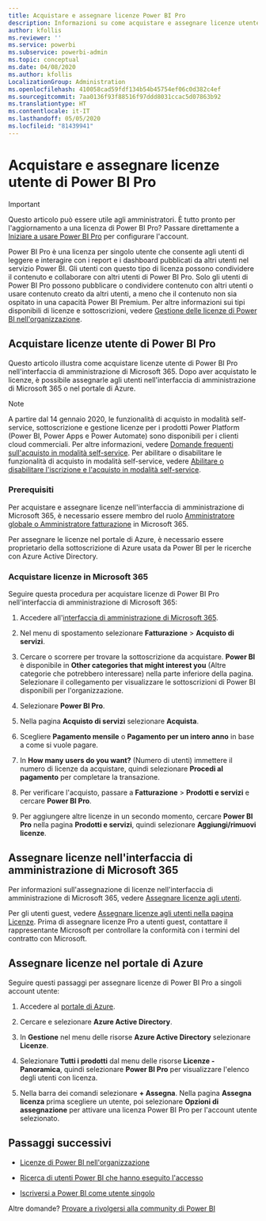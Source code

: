 ```yaml
---
title: Acquistare e assegnare licenze Power BI Pro
description: Informazioni su come acquistare e assegnare licenze utente di Power BI Pro agli utenti in modo che possano accedere al contenuto e collaborare con altri utenti nel servizio Power BI.
author: kfollis
ms.reviewer: ''
ms.service: powerbi
ms.subservice: powerbi-admin
ms.topic: conceptual
ms.date: 04/08/2020
ms.author: kfollis
LocalizationGroup: Administration
ms.openlocfilehash: 410058cad59fdf134b54b45754ef06c0d382c4ef
ms.sourcegitcommit: 7aa0136f93f88516f97ddd8031ccac5d07863b92
ms.translationtype: HT
ms.contentlocale: it-IT
ms.lasthandoff: 05/05/2020
ms.locfileid: "81439941"
---
```

# <a name="purchase-and-assign-power-bi-pro-user-licenses"></a>Acquistare e assegnare licenze utente di Power BI Pro

>[!IMPORTANT]
>Questo articolo può essere utile agli amministratori. È tutto pronto per l'aggiornamento a una licenza di Power BI Pro? Passare direttamente a [Iniziare a usare Power BI Pro](https://go.microsoft.com/fwlink/?LinkId=2106428&clcid=0x409&cmpid=pbidocs-purchasing-power-bi-pro) per configurare l'account.

Power BI Pro è una licenza per singolo utente che consente agli utenti di leggere e interagire con i report e i dashboard pubblicati da altri utenti nel servizio Power BI. Gli utenti con questo tipo di licenza possono condividere il contenuto e collaborare con altri utenti di Power BI Pro. Solo gli utenti di Power BI Pro possono pubblicare o condividere contenuto con altri utenti o usare contenuto creato da altri utenti, a meno che il contenuto non sia ospitato in una capacità Power BI Premium. Per altre informazioni sui tipi disponibili di licenze e sottoscrizioni, vedere [Gestione delle licenze di Power BI nell'organizzazione](service-admin-licensing-organization.md).

## <a name="purchase-power-bi-pro-user-licenses"></a>Acquistare licenze utente di Power BI Pro

Questo articolo illustra come acquistare licenze utente di Power BI Pro nell'interfaccia di amministrazione di Microsoft 365. Dopo aver acquistato le licenze, è possibile assegnarle agli utenti nell'interfaccia di amministrazione di Microsoft 365 o nel portale di Azure.

> [!NOTE]
> A partire dal 14 gennaio 2020, le funzionalità di acquisto in modalità self-service, sottoscrizione e gestione licenze per i prodotti Power Platform (Power BI, Power Apps e Power Automate) sono disponibili per i clienti cloud commerciali. Per altre informazioni, vedere [Domande frequenti sull'acquisto in modalità self-service](https://docs.microsoft.com/microsoft-365/commerce/subscriptions/self-service-purchase-faq). Per abilitare o disabilitare le funzionalità di acquisto in modalità self-service, vedere [Abilitare o disabilitare l'iscrizione e l'acquisto in modalità self-service](admin/service-admin-disable-self-service.md).

### <a name="prerequisites"></a>Prerequisiti

Per acquistare e assegnare licenze nell'interfaccia di amministrazione di Microsoft 365, è necessario essere membro del ruolo [Amministratore globale o Amministratore fatturazione](https://support.office.com/article/about-office-365-admin-roles-da585eea-f576-4f55-a1e0-87090b6aaa9d) in Microsoft 365.

Per assegnare le licenze nel portale di Azure, è necessario essere proprietario della sottoscrizione di Azure usata da Power BI per le ricerche con Azure Active Directory.

### <a name="purchase-licenses-in-microsoft-365"></a>Acquistare licenze in Microsoft 365

Seguire questa procedura per acquistare licenze di Power BI Pro nell'interfaccia di amministrazione di Microsoft 365:

1. Accedere all'[interfaccia di amministrazione di Microsoft 365](https://admin.microsoft.com).

2. Nel menu di spostamento selezionare **Fatturazione** > **Acquisto di servizi**.

3. Cercare o scorrere per trovare la sottoscrizione da acquistare. **Power BI** è disponibile in **Other categories that might interest you** (Altre categorie che potrebbero interessare) nella parte inferiore della pagina. Selezionare il collegamento per visualizzare le sottoscrizioni di Power BI disponibili per l'organizzazione.

4. Selezionare **Power BI Pro**.

5. Nella pagina **Acquisto di servizi** selezionare **Acquista**.

6. Scegliere **Pagamento mensile** o **Pagamento per un intero anno** in base a come si vuole pagare.

7. In **How many users do you want?** (Numero di utenti) immettere il numero di licenze da acquistare, quindi selezionare **Procedi al pagamento** per completare la transazione.

8. Per verificare l'acquisto, passare a **Fatturazione** > **Prodotti e servizi** e cercare **Power BI Pro**.

9. Per aggiungere altre licenze in un secondo momento, cercare **Power BI Pro** nella pagina **Prodotti e servizi**, quindi selezionare **Aggiungi/rimuovi licenze**.

## <a name="assign-licenses-in-the-microsoft-365-admin-center"></a>Assegnare licenze nell'interfaccia di amministrazione di Microsoft 365

Per informazioni sull'assegnazione di licenze nell'interfaccia di amministrazione di Microsoft 365, vedere [Assegnare licenze agli utenti](/office365/admin/manage/assign-licenses-to-users).

Per gli utenti guest, vedere [Assegnare licenze agli utenti nella pagina Licenze](/office365/admin/manage/assign-licenses-to-users#assign-licenses-to-users-on-the-licenses-page). Prima di assegnare licenze Pro a utenti guest, contattare il rappresentante Microsoft per controllare la conformità con i termini del contratto con Microsoft.

## <a name="assign-licenses-in-the-azure-portal"></a>Assegnare licenze nel portale di Azure

Seguire questi passaggi per assegnare licenze di Power BI Pro a singoli account utente:

1. Accedere al [portale di Azure](https://portal.azure.com/).

2. Cercare e selezionare **Azure Active Directory**.

3. In **Gestione** nel menu delle risorse **Azure Active Directory** selezionare **Licenze**.

4. Selezionare **Tutti i prodotti** dal menu delle risorse **Licenze - Panoramica**, quindi selezionare **Power BI Pro** per visualizzare l'elenco degli utenti con licenza.

5. Nella barra dei comandi selezionare **+ Assegna**. Nella pagina **Assegna licenza** prima scegliere un utente, poi selezionare **Opzioni di assegnazione** per attivare una licenza Power BI Pro per l'account utente selezionato.

## <a name="next-steps"></a>Passaggi successivi

- [Licenze di Power BI nell'organizzazione](service-admin-licensing-organization.md)

 - [Ricerca di utenti Power BI che hanno eseguito l'accesso](service-admin-access-usage.md)

 - [Iscriversi a Power BI come utente singolo](service-self-service-signup-for-power-bi.md)

Altre domande? [Provare a rivolgersi alla community di Power BI](https://community.powerbi.com/)
